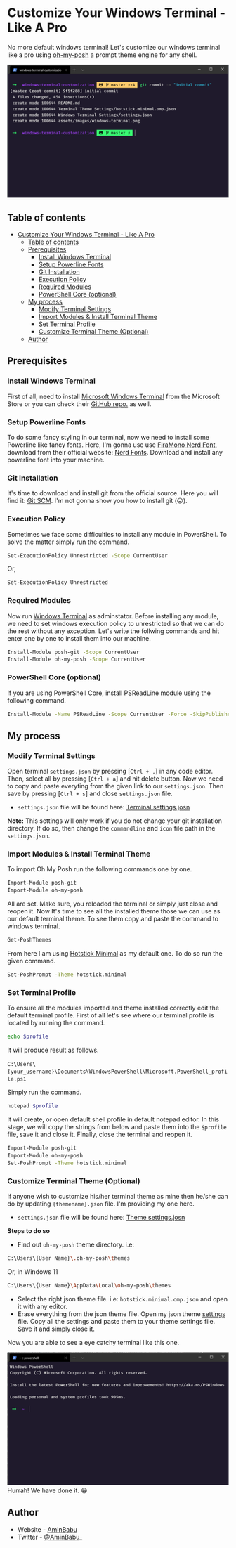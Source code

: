 # Customize Your Windows Terminal - Like A Pro

No more default windows terminal! Let's customize our windows terminal like a pro using [oh-my-posh](https://ohmyposh.dev/docs/windows/) a prompt theme engine for any shell.

![Windows Terminal Preview](./assets/images/windows-terminal.png)

## Table of contents

- [Customize Your Windows Terminal - Like A Pro](#customize-your-windows-terminal---like-a-pro)
  - [Table of contents](#table-of-contents)
  - [Prerequisites](#prerequisites)
    - [Install Windows Terminal](#install-windows-terminal)
    - [Setup Powerline Fonts](#setup-powerline-fonts)
    - [Git Installation](#git-installation)
    - [Execution Policy](#execution-policy)
    - [Required Modules](#required-modules)
    - [PowerShell Core (optional)](#powershell-core-optional)
  - [My process](#my-process)
    - [Modify Terminal Settings](#modify-terminal-settings)
    - [Import Modules & Install Terminal Theme](#import-modules--install-terminal-theme)
    - [Set Terminal Profile](#set-terminal-profile)
    - [Customize Terminal Theme (Optional)](#customize-terminal-theme-optional)
  - [Author](#author)

## Prerequisites

### Install Windows Terminal

First of all, need to install [Microsoft Windows Terminal](https://www.microsoft.com/en-us/p/windows-terminal-preview/9n0dx20hk701#activetab=pivot:overviewtab) from the Microsoft Store or you can check their [GitHub repo.](https://github.com/Microsoft/Terminal) as well.

### Setup Powerline Fonts

To do some fancy styling in our terminal, now we need to install some Powerline like fancy fonts. Here, I'm gonna use use [FiraMono Nerd Font](https://objects.githubusercontent.com/github-production-release-asset-2e65be/27574418/5b8e7c00-4531-11ea-9838-c3a20ed19894?X-Amz-Algorithm=AWS4-HMAC-SHA256&X-Amz-Credential=AKIAIWNJYAX4CSVEH53A%2F20211208%2Fus-east-1%2Fs3%2Faws4_request&X-Amz-Date=20211208T144417Z&X-Amz-Expires=300&X-Amz-Signature=f9deb10bd66524c4f258131f1b4551d67386753f79af40e53c5293ad59605ee0&X-Amz-SignedHeaders=host&actor_id=0&key_id=0&repo_id=27574418&response-content-disposition=attachment%3B%20filename%3DFiraMono.zip&response-content-type=application%2Foctet-stream), download from their official website: [Nerd Fonts](https://www.nerdfonts.com/font-downloads). Download and install any powerline font into your machine.

### Git Installation

It's time to download and install git from the official source. Here you will find it: [Git SCM](https://git-scm.com/). I'm not gonna show you how to install git (😜).

### Execution Policy
Sometimes we face some difficulties to install any module in PowerShell. To solve the matter simply run the command.

```sh
Set-ExecutionPolicy Unrestricted -Scope CurrentUser
```
Or,
```sh
Set-ExecutionPolicy Unrestricted
```

### Required Modules
Now run [Windows Terminal](https://www.microsoft.com/en-us/p/windows-terminal-preview/9n0dx20hk701#activetab=pivot:overviewtab) as adminstator. Before installing any module, we need to set windows execution policy to unrestricted so that we can do the rest without any exception. Let's write the follwing commands and hit enter one by one to install them into our machine.

```sh
Install-Module posh-git -Scope CurrentUser
Install-Module oh-my-posh -Scope CurrentUser
```

### PowerShell Core (optional)

If you are using PowerShell Core, install PSReadLine module using the following command.

```sh
Install-Module -Name PSReadLine -Scope CurrentUser -Force -SkipPublisherCheck
```

## My process

### Modify Terminal Settings

Open terminal `settings.json` by pressing [`Ctrl + ,`] in any code editor. Then, select all by pressing [`Ctrl + a`] and hit delete button. Now we need to copy and paste everyting from the given link to our `settings.json`. Then save by pressing [`Ctrl + s`] and close `settings.json` file.

- `settings.json` file will be found here: [Terminal settings.josn](./Windows%20Terminal%20Settings/settings.json)

**Note:** This settings will only work if you do not change your git installation directory. If do so, then change the `commandline` and `icon` file path in the `settings.json`.

### Import Modules & Install Terminal Theme

To import Oh My Posh run the following commands one by one.

```sh
Import-Module posh-git
Import-Module oh-my-posh
```

All are set. Make sure, you reloaded the terminal or simply just close and reopen it. Now It's time to see all the installed theme those we can use as our default terminal theme. To see them copy and paste the command to windows terminal.

```sh
Get-PoshThemes
```

From here I am using [Hotstick Minimal](https://github.com/JanDeDobbeleer/oh-my-posh/blob/main/themes/hotstick.minimal.omp.json) as my default one. To do so run the given command.

```sh
Set-PoshPrompt -Theme hotstick.minimal
```

### Set Terminal Profile

To ensure all the modules imported and theme installed correctly edit the default terminal profile. First of all let's see where our terminal profile is located by running the command.

```sh
echo $profile
```

It will produce result as follows.

`C:\Users\{your_username}\Documents\WindowsPowerShell\Microsoft.PowerShell_profile.ps1`

Simply run the command.

```sh
notepad $profile
```

It will create, or open default shell profile in default notepad editor. In this stage, we will copy the strings from below and paste them into the `$profile` file, save it and close it. Finally, close the terminal and reopen it.

```sh
Import-Module posh-git
Import-Module oh-my-posh
Set-PoshPrompt -Theme hotstick.minimal
```

### Customize Terminal Theme (Optional)
If anyone wish to customize his/her terminal theme as mine then he/she can do by updating `{themename}.json` file. I'm providing my one here.

- `settings.json` file will be found here: [Theme settings.josn](./Terminal%20Theme%20Settings/hotstick.minimal.omp.json)

**Steps to do so**
- Find out `oh-my-posh` theme directory. i.e:

```sh
C:\Users\{User Name}\.oh-my-posh\themes
```
Or, in Windows 11
```sh
C:\Users\{User Name}\AppData\Local\oh-my-posh\themes
```

- Select the right json theme file. i.e: `hotstick.minimal.omp.json` and open it with any editor.
- Erase everything from the json theme file. Open my json theme [settings](./Terminal%20Theme%20Settings/hotstick.minimal.omp.json) file. Copy all the settings and paste them to your theme settings file. Save it and simply close it.

Now you are able to see a eye catchy terminal like this one.

![Windows Terminal Preview](./assets/images/first-look.png)
Hurrah! We have done it. 😀

## Author

- Website - [AminBabu](aminbau.talkativecoder.com)
- Twitter - [@AminBabu\_](https://www.twitter.com/AminBabu_)
